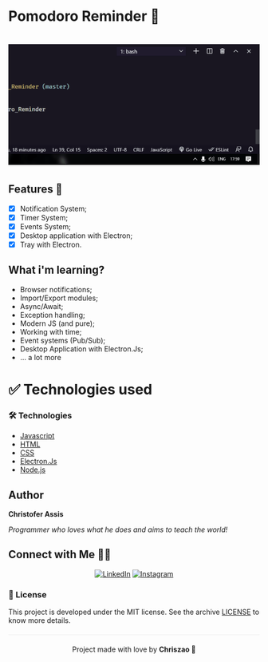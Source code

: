 # Pomodoro Reminder 🍅

<h1> <img src="./assets/Pomodoro_gif.gif"></h1>

## Features 🌟
- [x] Notification System;
- [x] Timer System;
- [x] Events System;
- [x] Desktop application with Electron;
- [x] Tray with Electron.

## What i'm learning?

* Browser notifications;
* Import/Export modules;
* Async/Await;
* Exception handling;
* Modern JS (and pure);
* Working with time;
* Event systems (Pub/Sub);
* Desktop Application with Electron.Js;
* ... a lot more

# :white_check_mark: Technologies used

### 🛠️ Technologies

- [Javascript](https://developer.mozilla.org/pt-BR/docs/Web/JavaScript)
- [HTML](https://www.w3schools.com/tags/default.asp)
- [CSS](https://www.w3schools.com/css/default.asp)
- [Electron.Js](https://www.electronjs.org/docs)
- [Node.js](https://nodejs.org/en/)

## Author

**Christofer Assis**

_Programmer who loves what he does and aims to teach the world!_

## Connect with Me 🤝🏻

<p align="center">
<a href="https://www.linkedin.com/in/christofer-assis-963380149/"><img alt="LinkedIn" src="https://img.shields.io/badge/LinkedIN-Christofer%20Assis-blue?style=flat&logo=linkedin"></a>
<a href="https://www.instagram.com/_chriszao_/?hl=pt-br"><img alt="Instagram" src="https://img.shields.io/badge/Instagram-Christofer%20Assis-blue?style=flat&logo=instagram"></a>

### :pencil: License

This project is developed under the MIT license. See the archive [LICENSE](LICENSE.md) to know more details.

<p align="center" style="margin-top: 20px; border-top: 1px solid #eee; padding-top: 20px;">Project made with love by <strong> Chriszao 💙 </strong>

